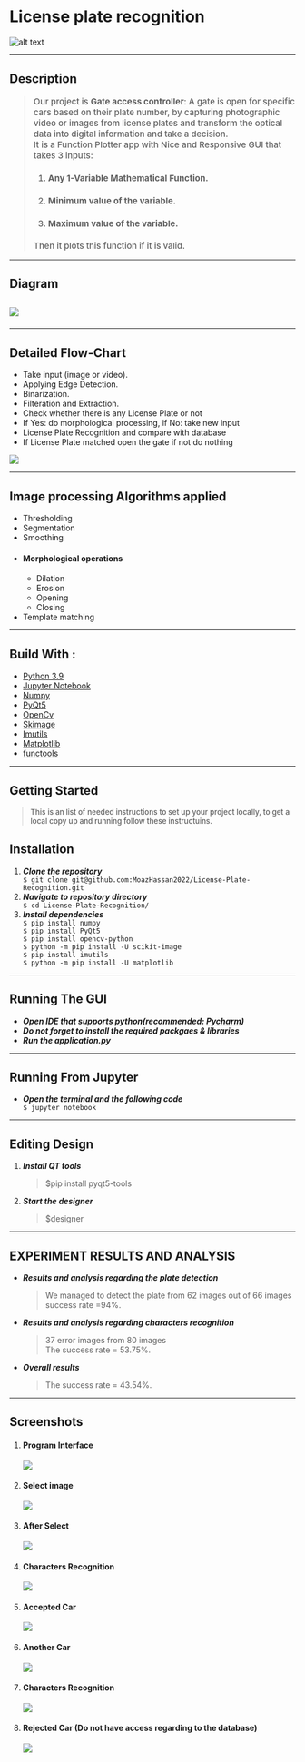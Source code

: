 # License plate recognition

![alt text](./readme_images/logo.png)
<hr/>
<h2>Description</h2>
<blockquote style="font-size: 15px; font-weight: 500">
  <p >
  Our project is <strong>Gate access controller</strong>: A gate is open for specific cars based on their plate number, by capturing photographic video or images from license plates and transform the optical data into digital information and take a decision.
  <br>
  It is a Function Plotter app with Nice and Responsive GUI that takes 3 inputs: 
  <ol>
  <li>
  <h4>Any 1-Variable Mathematical Function.</h4>
 </li>
 <li>
  <h4>Minimum value of the variable.</h4>
 </li>
 <li>
  <h4>Maximum value of the variable.</h4>
 </li>
 </ol>
 Then it plots this function if it is valid.
 </p>
</blockquote>
<hr/>

<h2>Diagram<h2>
<img src="./readme_images/block_diagram.png" />
<hr/>

<h2>Detailed Flow-Chart</h2>
<ul>
    <li>Take input (image or video).</li>
    <li>Applying Edge Detection.</li>
    <li>Binarization.</li>
    <li>Filteration and Extraction.</li>
    <li>Check whether there is any License Plate or not</li>
    <li>If Yes: do morphological processing, if No: take new input</li>
    <li>License Plate Recognition and compare with database</li>
    <li>If License Plate matched open the gate if not do nothing</li>
</ul>
<img src="./readme_images/flowchart.png" />

<hr/>
<h2>Image processing Algorithms applied</h2>
<ul>
    <li>Thresholding</li>
    <li>Segmentation</li>
    <li>Smoothing</li>
    <li>
        <div>
            <h4>Morphological operations</h4>
            <ul>
                <li>Dilation</li>
                <li>Erosion</li>
                <li>Opening</li>
                <li>Closing</li>
            </ul>
        </div>
    </li>
    <li>Template matching</li>
</ul>

<hr/>
<h2>Build With : </h2>
 <ul>
  <li><a href="https://www.python.org/">Python 3.9</a></li>
  <li><a href="https://jupyter.org/">Jupyter Notebook</a></li>
  <li><a href="https://numpy.org/">Numpy</a></li>
  <li><a href="https://build-system.fman.io/pyqt5-tutorial">PyQt5</a></li>
  <li><a href="https://opencv.org/">OpenCv</a></li>
  <li><a href="https://scikit-image.org/docs/stable/api/skimage.html">Skimage</a></li>
  <li><a href="https://pypi.org/project/imutils/">Imutils</a></li>
  <li><a href="https://matplotlib.org/">Matplotlib</a></li>
  <li><a href="https://docs.python.org/3/library/functools.html">functools</a></li>
 </ul>

<hr/>

<h2>Getting Started</h2>
<blockquote style="font-size: 13px; font-weight: 500">
  <p>This is an list of needed instructions to set up your project locally, to get a local copy up and running follow these instructuins.
 </p>
</blockquote>
<h2 href="#Installation">Installation</h2>
<ol>
  <li><strong><em>Clone the repository</em></strong>
    <div>
        <code>$ git clone git@github.com:MoazHassan2022/License-Plate-Recognition.git</code>
    </div>
  </li>
  <li> 
  <strong><em>Navigate to repository directory
</em></strong>
    <div>
        <code>$ cd License-Plate-Recognition/</code>
    </div>
  </li>
  <li> 
  <strong><em>Install dependencies
</em></strong>
    <div>
        <code>$ pip install numpy</code>
    </div>
    <div>
        <code>$ pip install PyQt5</code>
    </div>
    <div>
        <code>$ pip install opencv-python</code>
    </div>
    <div>
        <code>$ python -m pip install -U scikit-image
</code>
    </div>
    <div>
        <code>$ pip install imutils</code>
    </div>
    <div>
        <code>$ python -m pip install -U matplotlib</code>
    </div>

  </li>
</ol>
<hr/>

<h2 href="#Running">Running The GUI</h2>
<ul>
  <li><strong><em>Open IDE that supports python(recommended: <a href="https://www.jetbrains.com/help/pycharm/installation-guide.html">Pycharm</a>)</em></strong>
  </li>
    <li><strong><em>Do not forget to install the required packgaes & libraries</em></strong>
  </li>
      <li><strong><em>Run the application.py</em></strong>
  </li>
</ul>
<hr/>

<h2 href="#Running">Running From Jupyter</h2>
<ul>
    <li><strong><em>Open the terminal and the following code</em></strong>
    <div>
        <code>$ jupyter notebook</code>
    </div>
</ul>
<hr/>

<h2 href="#EditDesign">Editing Design</h2>
<ol>
  <li><strong><em>Install QT tools</em></strong>
       <blockquote>$pip install pyqt5-tools</blockquote>
  </li>
    <li><strong><em>Start the designer</em></strong>
    <blockquote>$designer</blockquote>
  </li>
 
</ol>

<hr/>

<h2 style="text-transform: uppercase;">EXPERIMENT RESULTS AND ANALYSIS</h2>
<div>
    <ul>
        <li>
        <p><strong><em>Results and analysis regarding the plate detection</em></strong></p>
        <div>
            <blockquote>
                We managed to detect the plate from 62 images out of 66 images<br/> success rate =94%.  
            </blockquote>
        </div>
        </li>
        <li>
        <p><strong><em>Results and analysis regarding characters recognition</em></strong></p>
        <div>
            <blockquote>
                37 error images from 80 images<br/>
                The success rate = 53.75%.  
            </blockquote>
        </div>
        </li>
                <li>
        <p><strong><em>Overall results</em></strong></p>
        <div>
            <blockquote>
                The success rate = 43.54%.
            </blockquote>
        </div>
        </li>
    </ul>
    
</div>

<hr/>

<h2 href="#Screenshots">Screenshots</h2>
<ol>
<li>
  <h4>Program Interface</h4>
  <img src="./readme_images/entry_point.jpeg">
 </li>

 <li>
  <h4>Select image</h4>
  <img src="./readme_images/select_image.jpeg">
 </li>
 <li>
  <h4>After Select</h4>
  <img src="./readme_images/after_select.jpeg">
 </li>
 
 <li> 
 <h4>Characters Recognition</h4> 
  <img src="./readme_images/result.jpeg">
 </li>
 
  <li> 
 <h4>Accepted Car</h4> 
  <img src="./readme_images/result1.jpeg">
 </li>

 <li>
  <h4>Another Car</h4>
  <img src="./readme_images/car2.jpeg">
 </li>

  <li>
  <h4>Characters Recognition</h4>
  <img src="./readme_images/chars2.jpeg">
 </li>

   <li>
  <h4>Rejected Car (Do not have access regarding to the database)</h4>
  <img src="./readme_images/result2.jpeg">
 </li>
</ol>
